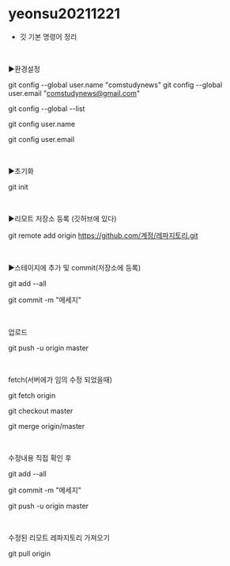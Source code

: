 # yeonsu20211221
- 깃 기본 명령어 정리

​

▶환경설정

git config --global user.name "comstudynews" git config --global user.email "comstudynews@gmail.com"

git config --global --list

git config user.name

git config user.email

​

▶초기화

git init 

​

▶리모트 저장소 등록 (깃허브에 있다)

git remote add origin https://github.com/계정/레파지토리.git 

​

▶스테이지에 추가 및 commit(저장소에 등록)

git add --all 

git commit -m "메세지" 

​

업로드

git push -u origin master 

​

fetch(서버에가 임의 수정 되었을때)

git fetch origin

git checkout master

git merge origin/master

​

수정내용 직접 확인 후

git add --all

git commit -m "메세지"

git push -u origin master

​

수정된 리모트 레파지토리 가져오기

git pull origin
